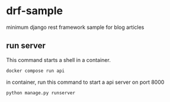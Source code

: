 # drf-sample

minimum django rest framework sample for blog articles

## run server

This command starts a shell in a container.

```sh
docker compose run api
```

in container, run this command to start a api server on port 8000

```sh
python manage.py runserver
```
